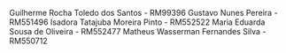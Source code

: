 Guilherme Rocha Toledo dos Santos - RM99396 Gustavo Nunes Pereira - RM551496 Isadora Tatajuba Moreira Pinto - RM552522 Maria Eduarda Sousa de Oliveira - RM552477 Matheus Wasserman Fernandes Silva - RM550712
